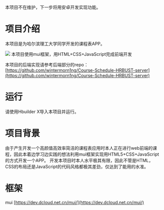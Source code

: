 本项目不在维护，下一步将用安卓开发实现功能。
# 项目介绍
本项目是为哈尔滨理工大学同学开发的课程表APP。

![](https://gitee.com/wintermorning/img/raw/master/img/Screenshot.jpg)
本项目使用mui框架，用HTML+CSS+JavaScript完成前端开发

本项目的后端实现请参考后端部分的repo：[https://github.com/wintermorn1ng/Course-Schedule-HRBUST-server](https://github.com/wintermorn1ng/Course-Schedule-HRBUST-server)

# 运行
请使用Hbuilder X导入本项目并运行。

# 项目背景
由于产生开发一个高颜值高效率简洁的课程表应用时本人正在进行web前端的课程，因此本着边学习边实践的想法利用mui框架实现用HTML5+CSS+JavaScript的方式开发一个APP。
开发本项目时本人水平极其有限，因此不管是HTML，CSS的布局还是JavaScript的代码风格都极其差劲，仅达到了能用的水准。

# 框架
mui [https://dev.dcloud.net.cn/mui/](https://dev.dcloud.net.cn/mui/)